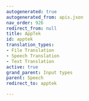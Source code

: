 ```yaml
---
autogenerated: true
autogenerated_from: apis.json
nav_order: 926
redirect_from: null
title: AppTek
id: apptek
translation_types:
- File Translation
- Speech Translation
- Text Translation
active: true
grand_parent: Input types
parent: Speech
redirect_to: apptek

---
```


